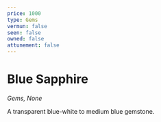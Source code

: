 ```yaml
---
price: 1000
type: Gems
vermun: false
seen: false
owned: false
attunement: false
---
```

# Blue Sapphire

*Gems, None*

A transparent blue-white to medium blue gemstone.